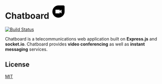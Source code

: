 # Chatboard ![logo](public/img/duo.svg) 

[![Build Status](https://travis-ci.com/szareian/chatboard.svg?branch=master)](https://travis-ci.com/szareian/chatboard)

Chatboard is a telecommunications web application built on __Express.js__ and __socket.io__. Chatboard provides __video conferencing__ as well as __instant messaging__ services.

## License
[MIT](https://choosealicense.com/licenses/mit/)
